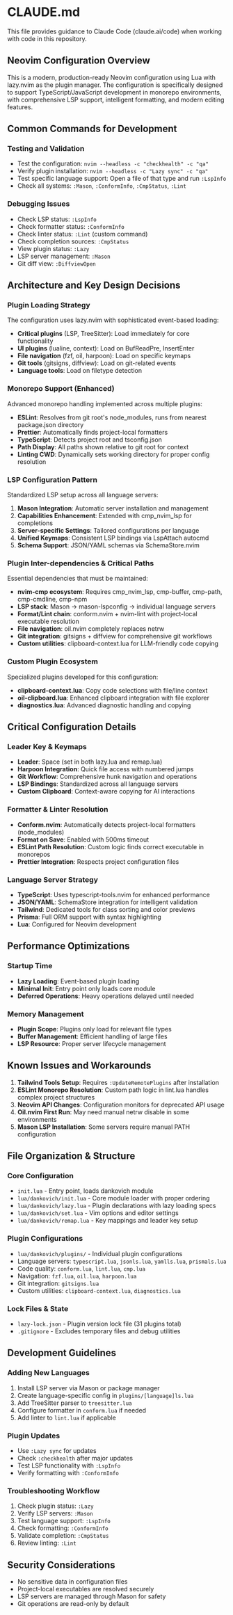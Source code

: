# CLAUDE.md

This file provides guidance to Claude Code (claude.ai/code) when working with code in this repository.

## Neovim Configuration Overview

This is a modern, production-ready Neovim configuration using Lua with lazy.nvim as the plugin manager. The configuration is specifically designed to support TypeScript/JavaScript development in monorepo environments, with comprehensive LSP support, intelligent formatting, and modern editing features.

## Common Commands for Development

### Testing and Validation
- Test the configuration: `nvim --headless -c "checkhealth" -c "qa"`
- Verify plugin installation: `nvim --headless -c "Lazy sync" -c "qa"`
- Test specific language support: Open a file of that type and run `:LspInfo`
- Check all systems: `:Mason`, `:ConformInfo`, `:CmpStatus`, `:Lint`

### Debugging Issues
- Check LSP status: `:LspInfo`
- Check formatter status: `:ConformInfo`
- Check linter status: `:Lint` (custom command)
- Check completion sources: `:CmpStatus`
- View plugin status: `:Lazy`
- LSP server management: `:Mason`
- Git diff view: `:DiffviewOpen`

## Architecture and Key Design Decisions

### Plugin Loading Strategy
The configuration uses lazy.nvim with sophisticated event-based loading:
- **Critical plugins** (LSP, TreeSitter): Load immediately for core functionality
- **UI plugins** (lualine, context): Load on BufReadPre, InsertEnter
- **File navigation** (fzf, oil, harpoon): Load on specific keymaps
- **Git tools** (gitsigns, diffview): Load on git-related events
- **Language tools**: Load on filetype detection

### Monorepo Support (Enhanced)
Advanced monorepo handling implemented across multiple plugins:
- **ESLint**: Resolves from git root's node_modules, runs from nearest package.json directory
- **Prettier**: Automatically finds project-local formatters
- **TypeScript**: Detects project root and tsconfig.json
- **Path Display**: All paths shown relative to git root for context
- **Linting CWD**: Dynamically sets working directory for proper config resolution

### LSP Configuration Pattern
Standardized LSP setup across all language servers:
1. **Mason Integration**: Automatic server installation and management
2. **Capabilities Enhancement**: Extended with cmp_nvim_lsp for completions
3. **Server-specific Settings**: Tailored configurations per language
4. **Unified Keymaps**: Consistent LSP bindings via LspAttach autocmd
5. **Schema Support**: JSON/YAML schemas via SchemaStore.nvim

### Plugin Inter-dependencies & Critical Paths
Essential dependencies that must be maintained:
- **nvim-cmp ecosystem**: Requires cmp_nvim_lsp, cmp-buffer, cmp-path, cmp-cmdline, cmp-npm
- **LSP stack**: Mason → mason-lspconfig → individual language servers
- **Format/Lint chain**: conform.nvim + nvim-lint with project-local executable resolution
- **File navigation**: oil.nvim completely replaces netrw
- **Git integration**: gitsigns + diffview for comprehensive git workflows
- **Custom utilities**: clipboard-context.lua for LLM-friendly code copying

### Custom Plugin Ecosystem
Specialized plugins developed for this configuration:
- **clipboard-context.lua**: Copy code selections with file/line context
- **oil-clipboard.lua**: Enhanced clipboard integration with file explorer
- **diagnostics.lua**: Advanced diagnostic handling and copying

## Critical Configuration Details

### Leader Key & Keymaps
- **Leader**: Space (set in both lazy.lua and remap.lua)
- **Harpoon Integration**: Quick file access with numbered jumps
- **Git Workflow**: Comprehensive hunk navigation and operations
- **LSP Bindings**: Standardized across all language servers
- **Custom Clipboard**: Context-aware copying for AI interactions

### Formatter & Linter Resolution
- **Conform.nvim**: Automatically detects project-local formatters (node_modules)
- **Format on Save**: Enabled with 500ms timeout
- **ESLint Path Resolution**: Custom logic finds correct executable in monorepos
- **Prettier Integration**: Respects project configuration files

### Language Server Strategy
- **TypeScript**: Uses typescript-tools.nvim for enhanced performance
- **JSON/YAML**: SchemaStore integration for intelligent validation
- **Tailwind**: Dedicated tools for class sorting and color previews
- **Prisma**: Full ORM support with syntax highlighting
- **Lua**: Configured for Neovim development

## Performance Optimizations

### Startup Time
- **Lazy Loading**: Event-based plugin loading
- **Minimal Init**: Entry point only loads core module
- **Deferred Operations**: Heavy operations delayed until needed

### Memory Management
- **Plugin Scope**: Plugins only load for relevant file types
- **Buffer Management**: Efficient handling of large files
- **LSP Resource**: Proper server lifecycle management

## Known Issues and Workarounds

1. **Tailwind Tools Setup**: Requires `:UpdateRemotePlugins` after installation
2. **ESLint Monorepo Resolution**: Custom path logic in lint.lua handles complex project structures
3. **Neovim API Changes**: Configuration monitors for deprecated API usage
4. **Oil.nvim First Run**: May need manual netrw disable in some environments
5. **Mason LSP Installation**: Some servers require manual PATH configuration

## File Organization & Structure

### Core Configuration
- `init.lua` - Entry point, loads dankovich module
- `lua/dankovich/init.lua` - Core module loader with proper ordering
- `lua/dankovich/lazy.lua` - Plugin declarations with lazy loading specs
- `lua/dankovich/set.lua` - Vim options and editor settings
- `lua/dankovich/remap.lua` - Key mappings and leader key setup

### Plugin Configurations
- `lua/dankovich/plugins/` - Individual plugin configurations
- Language servers: `typescript.lua`, `jsonls.lua`, `yamlls.lua`, `prismals.lua`
- Code quality: `conform.lua`, `lint.lua`, `cmp.lua`
- Navigation: `fzf.lua`, `oil.lua`, `harpoon.lua`
- Git integration: `gitsigns.lua`
- Custom utilities: `clipboard-context.lua`, `diagnostics.lua`

### Lock Files & State
- `lazy-lock.json` - Plugin version lock file (31 plugins total)
- `.gitignore` - Excludes temporary files and debug utilities

## Development Guidelines

### Adding New Languages
1. Install LSP server via Mason or package manager
2. Create language-specific config in `plugins/[language]ls.lua`
3. Add TreeSitter parser to `treesitter.lua`
4. Configure formatter in `conform.lua` if needed
5. Add linter to `lint.lua` if applicable

### Plugin Updates
- Use `:Lazy sync` for updates
- Check `:checkhealth` after major updates
- Test LSP functionality with `:LspInfo`
- Verify formatting with `:ConformInfo`

### Troubleshooting Workflow
1. Check plugin status: `:Lazy`
2. Verify LSP servers: `:Mason`
3. Test language support: `:LspInfo`
4. Check formatting: `:ConformInfo`
5. Validate completion: `:CmpStatus`
6. Review linting: `:Lint`

## Security Considerations
- No sensitive data in configuration files
- Project-local executables are resolved securely
- LSP servers are managed through Mason for safety
- Git operations are read-only by default
